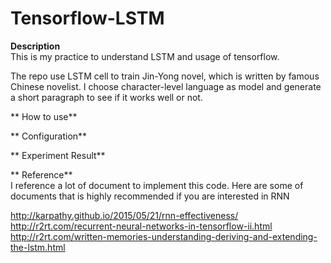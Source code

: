# Tensorflow-LSTM
**Description**   
This is my practice to understand LSTM and usage of tensorflow. 

The repo use LSTM cell to train Jin-Yong novel, which is written by famous Chinese novelist. I choose character-level language as model and generate a short paragraph to see if it works well or not.  


**  How to use**  


**  Configuration**  



**  Experiment Result**  

**  Reference**  
I reference a lot of document to implement this code. Here are some of documents that is highly recommended if you are interested in RNN

http://karpathy.github.io/2015/05/21/rnn-effectiveness/
http://r2rt.com/recurrent-neural-networks-in-tensorflow-ii.html
http://r2rt.com/written-memories-understanding-deriving-and-extending-the-lstm.html
